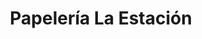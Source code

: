 ---
title: "Papelería La Estación"
url: /puente-genil/papeleria-la-estacion/
shop: material de oficina
---